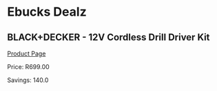 
# Ebucks Dealz
## BLACK+DECKER - 12V Cordless Drill Driver Kit
[Product Page](https://www.ebucks.com/web/shop/productSelected.do?prodId=1110443483&catId=336131693)

Price: R699.00

Savings: 140.0


	